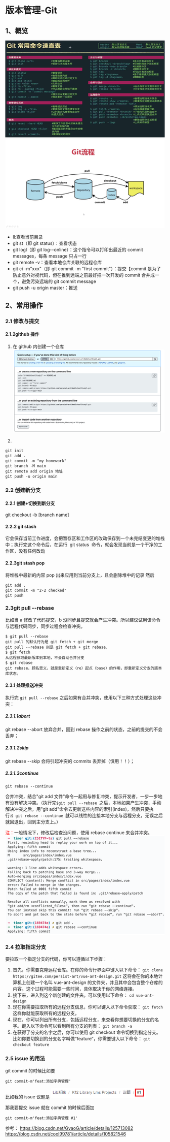 # 版本管理-Git

## 1、概览

![Alt text](./public/git-image1.png)
![Alt text](./public/git-image2.png)

- ll:查看当前目录
- git st（即 git status）：查看状态
- git logl（即 git log--online）：这个指令可以打印出最近的 commit messages，每条 message 只占一行
- git remote -v：查看本地仓库关联的远程仓库
- git ci -m"xxx"（即 git commit -m "first commit"）：提交【commit 是为了防止意外对视代码，但在推到远端之前最好把一次开发的 commit 合并成一个，避免污染远端的 git commit message
- git push -u origin master：推送

## 2、常用操作

### 2.1 修改与提交

#### 2.1.2github 操作

1. 在 github 内创建一个仓库
   ![Alt text](./public/git-image3.png)

2.

```shell
git init
git add .
git commit -m "my homework"
git branch -M main
git remote add origin 地址
git push -u origin main
```

### 2.2 创建新分支

#### 2.2.1 创建+切换到新分支

git checkout -b [branch name]

#### 2.2.2 git stash

它会保存当前工作进度，会把暂存区和工作区的改动保存到一个未完结变更的堆栈中；执行完这个命令后，在运行  git status  命令，就会发现当前是一个干净的工作区，没有任何改动

#### 2.2.3git stash pop

将堆栈中最新的内容 pop 出来应用到当前分支上，且会删除堆中的记录
然后

```shell
git add .
git commit -m "2-2 checked"
git push
```

### 2.3git pull --rebase

比如当 a 修改了代码提交，b 没同步且提交就会产生冲突。所以建议试用该命令与远程代码同步，同步过程会检查冲突。

```shell
$ git pull --rebase
git pull 的默认行为是 git fetch + git merge
git pull --rebase 则是 git fetch + git rebase.
$ git fetch
从远程获取最新版本到本地，不会自动合并分支
$ git rebase
git rebase，顾名思义，就是重新定义（re）起点（base）的作用，即重新定义分支的版本库状态。
```

#### 2.3.1 处理推送冲突

执行完 `git pull --rebase` 之后如果有合并冲突，使用以下三种方式处理这些冲突：

##### 2.3.1.1abort

git rebase --abort
放弃合并，回到 rebase 操作之前的状态，之前的提交的不会丢弃；

##### 2.3.1.2skip

git rebase --skip
会将引起冲突的 commits 丢弃掉（慎用！！）；

##### 2.3.1.3continue

`git rebase --continue`

合并冲突，结合"git add 文件"命令一起用与修复冲突，提示开发者，一步一步地有没有解决冲突。（执行完`$git pull --rebase `之后，本地如果产生冲突，手动解决冲突之后，用"git add"命令去更新这些内容的索引(index)，然后只要执行:`$ git rebase --continue `就可以线性的连接本地分支与远程分支，无误之后就回退出，回到主分支上。）

<font color="red">注：</font>一般情况下，修改后检查没问题，使用 rebase continue 来合并冲突。
![Alt text](./public/git-image4.png)

### 2.4 拉取指定分支

要拉取一个指定分支的代码，你可以遵循以下步骤：

1. 首先，你需要克隆远程仓库。在你的命令行界面中键入以下命令：
   `git clone https://gitee.com/persist-art/vue-ant-design.git`
   这将会在你的本地计算机上创建一个名叫 vue-ant-design 的文件夹，并且其中会包含整个仓库的内容。这个过程可能需要一些时间，具体取决于你的网络连接。
2. 接下来，进入到这个新创建的文件夹。可以使用以下命令：
   `cd vue-ant-design`
3. 现在你需要拉取所有的远程分支信息，你可以键入以下命令获取：
   `git fetch`
   这样你就能获取所有的远程分支。
4. 现在，你可以列出所有分支，包括远程分支，来查看你想要切换的分支的名字。键入以下命令可以看到所有分支的列表：
   `git branch -a`
5. 在获得了分支的名字之后，你可以使用 git checkout 命令切换到指定分支。比如你要切换到的分支名字叫做“feature”，你需要键入以下命令：
   `git checkout feature`

### 2.5 issue 的用法

git commit 的时候比如要

```shell
git commit-m'feat:添加字典管理'
```

比如我的 issue 议题是
![Alt text](./public/git-image5.png)

那我要提交 issue 就在 commit 的时候后面加

```shell
git commit-m'feat:添加字典管理 #1'
```

参考：
https://blog.csdn.net/GyaoG/article/details/125713082
https://blog.csdn.net/cool99781/article/details/105821546
